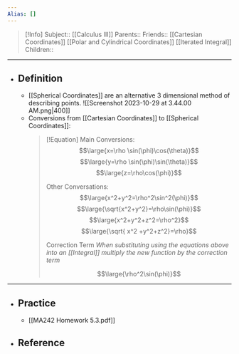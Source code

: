 ```yaml
---
Alias: []
---
```

> [!Info]
> Subject:: [[Calculus III]]
> Parents:: 
> Friends:: [[Cartesian Coordinates]] [[Polar and Cylindrical Coordinates]] [[Iterated Integral]]
> Children:: 
---
- ## Definition
	- [[Spherical Coordinates]] are an alternative 3 dimensional method of describing points.
	  ![[Screenshot 2023-10-29 at 3.44.00 AM.png|400]]
	- Conversions from [[Cartesian Coordinates]] to [[Spherical Coordinates]]:
	  > [!Equation]
	  > Main Conversions:
	  > $$\large{x=\rho \sin(\phi)\cos(\theta)}$$
	  > $$\large{y=\rho \sin(\phi)\sin(\theta)}$$
	  > $$\large{z=\rho\cos(\phi)}$$
	  > 
	  > Other Conversations:
	  > $$\large{x^2+y^2=\rho^2\sin^2(\phi)}$$
	  > $$\large{\sqrt{x^2+y^2}=\rho\sin(\phi)}$$
	  > $$\large{x^2+y^2+z^2=\rho^2}$$
	  > $$\large{\sqrt{ x^2 +y^2+z^2}=\rho}$$
	  > 
	  > Correction Term
	  > *When substituting using the equations above into an [[Integral]] multiply the new function by the correction term*
	  > 
	  > $$\large{\rho^2\sin(\phi)}$$
---
- ## Practice
	- [[MA242 Homework 5.3.pdf]]
- ## Reference